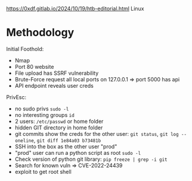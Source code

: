 https://0xdf.gitlab.io/2024/10/19/htb-editorial.html
Linux

# Methodology

Initial Foothold:
- Nmap
- Port 80 website
- File upload has SSRF vulnerability
- Brute-Force request all local ports on 127.0.0.1 => port 5000 has api
- API endpoint reveals user creds

PrivEsc:
- no sudo privs `sudo -l`
- no interesting groups `id`
- 2 users: `/etc/passwd` or home folder
- hidden GIT directory in home folder
- git commits show the creds for the other user: `git status`, `git log --oneline`, `git diff 1e84a03 b73481b`
- SSH into the box as the other user "prod"
- "prod" user can run a python script as root `sudo -l`
- Check version of python git library: `pip freeze | grep -i git`
- Search for known vuln => CVE-2022-24439
- exploit to get root shell